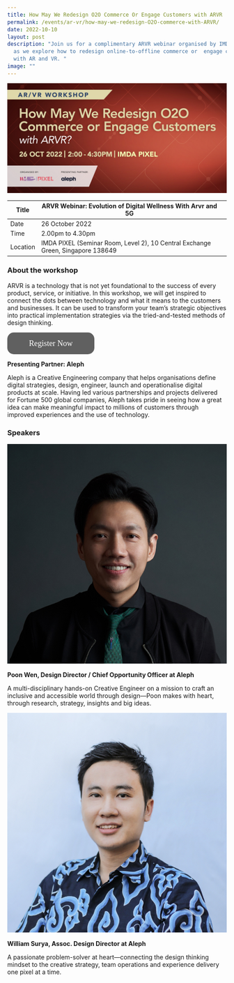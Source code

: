 ```yaml
---
title: How May We Redesign O2O Commerce Or Engage Customers with ARVR
permalink: /events/ar-vr/how-may-we-redesign-O2O-commerce-with-ARVR/
date: 2022-10-10
layout: post
description: "Join us for a complimentary ARVR webinar organised by IMDA PIXEL
  as we explore how to redesign online-to-offline commerce or  engage customers
  with AR and VR. "
image: ""
---
```

![Alt text for image on Isomer site](/images/immersive-experiences/ARVR-26Oct.jpg)

| Title | ARVR Webinar: Evolution of Digital Wellness With Arvr and 5G ||
| -------- | -------- | --------| 
| Date  | 26 October 2022  | 
| Time  | 2.00pm to 4.30pm  |
| Location  | IMDA PIXEL (Seminar Room, Level 2), 10 Central Exchange Green, Singapore 138649 |

### About the workshop

ARVR is a technology that is not yet foundational to the success of every product, service, or initiative. In this workshop, we will get inspired to connect the dots between technology and what it means to the customers and businesses. It can be used to transform your team’s strategic objectives into practical implementation strategies via the tried-and-tested methods of design thinking.

<a style="display: block; height: 50px; width: 200px; background: #606060; color: #ffffff; text-align: center; font-weight: Regular; font-size: 130%; line-height: 50px; font-family: Avenir; border-radius: 15px; text-decoration: none;" href="https://imda-pixel.sg/event/363">Register Now</a>



**Presenting Partner: Aleph**

Aleph is a Creative Engineering company that helps organisations define digital strategies, design, engineer, launch and operationalise digital products at scale. 
Having led various partnerships and projects delivered for Fortune 500 global companies, Aleph takes pride in seeing how a great idea can make meaningful impact to millions of customers through improved experiences and the use of technology.


### Speakers 

![Alt text for image on Isomer site](/images/immersive-experiences/Aleph_Poon.jpg) 

**Poon Wen, Design Director / Chief Opportunity Officer at Aleph**

A multi-disciplinary hands-on Creative Engineer on a mission to craft an inclusive and accessible world through design—Poon makes with heart, through research, strategy, insights and big ideas.

![Alt text for image on Isomer site](/images/immersive-experiences/Aleph_William.jpg) 

**William Surya, Assoc. Design Director at Aleph**

A passionate problem-solver at  heart—connecting the design thinking mindset to the creative strategy, team operations and experience delivery one pixel at a time.